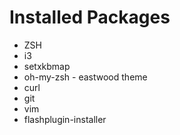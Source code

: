 # Installed Packages

 * ZSH
 * i3
 * setxkbmap
 * oh-my-zsh - eastwood theme
 * curl
 * git
 * vim
 * flashplugin-installer
